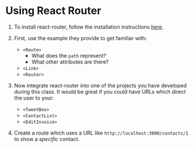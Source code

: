 # Using React Router

1. To install react-router, follow the installation instructions [here](https://reacttraining.com/react-router/web/guides/quick-start).

2. First, use the example they provide to get familiar with:
   - `<Route>`
      - What does the `path` represent?
      - What other attributes are there?
   - `<Link>`
   - `<Router>`

3. Now integrate react-router into one of the projects you have developed during this class. It would be great if you could have URLs which direct the user to your:
    - `<TweetBox>`
    - `<ContactList>`
    - `<EditInvoice>`

4. Create a route which uses a URL like `http://localhost:3000/contacts/1` to show a _specific_ contact.

